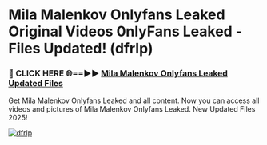 # Mila Malenkov Onlyfans Leaked Original Videos 0nlyFans Leaked - Files Updated! (dfrlp)

<h3>🔴 CLICK HERE 🌐==►► <a href="https://best4dudes.click/HH4t6V" rel="nofollow">Mila Malenkov Onlyfans Leaked Updated Files</a></h3>

Get Mila Malenkov Onlyfans Leaked and all content. Now you can access all videos and pictures of Mila Malenkov Onlyfans Leaked. New Updated Files 2025!

[![dfrlp](https://github.com/user-attachments/assets/8c521d6e-e6e3-4a75-9320-d58ab9d79d5b)](https://best4dudes.click/HH4t6V)
